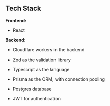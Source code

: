 
## Tech Stack

**Frontend:** 

* React

**Backend:** 

* Cloudflare workers in the backend

* Zod as the validation library

* Typescript as the language

* Prisma as the ORM, with connection pooling

* Postgres database

* JWT for authentication



